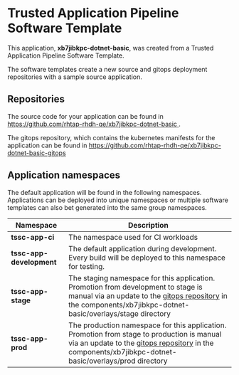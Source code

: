 # Trusted Application Pipeline Software Template

This application, **xb7jibkpc-dotnet-basic**, was created from a Trusted Application Pipeline Software Template.

The software templates create a new source and gitops deployment repositories with a sample source application. 

## Repositories

The source code for your application can be found in [https://github.com/rhtap-rhdh-qe/xb7jibkpc-dotnet-basic ](https://github.com/rhtap-rhdh-qe/xb7jibkpc-dotnet-basic ).
 
The gitops repository, which contains the kubernetes manifests for the application can be found in 
[https://github.com/rhtap-rhdh-qe/xb7jibkpc-dotnet-basic-gitops ](https://github.com/rhtap-rhdh-qe/xb7jibkpc-dotnet-basic-gitops ) 

## Application namespaces 

The default application will be found in the following namespaces. Applications can be deployed into unique namespaces or multiple software templates can also bet generated into the same group namespaces.  

|  Namespace   |  Description   |  
| -------- | -------- |
| **tssc-app-ci** | The namespace used for CI workloads |
| **tssc-app-development** | The default application during development. Every build will be deployed to this namespace for testing. |
| **tssc-app-stage** | The staging namespace for this application. Promotion from development to stage is manual via an update to the [gitops repository](https://github.com/rhtap-rhdh-qe/xb7jibkpc-dotnet-basic-gitops ) in the components/xb7jibkpc-dotnet-basic/overlays/stage directory |
| **tssc-app-prod** | The production namespace for this application. Promotion from stage to production is manual via an update to the [gitops repository](https://github.com/rhtap-rhdh-qe/xb7jibkpc-dotnet-basic-gitops ) in the components/xb7jibkpc-dotnet-basic/overlays/prod directory |